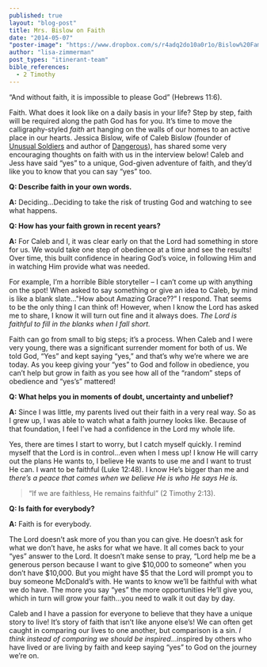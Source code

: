 ```yaml
---
published: true
layout: "blog-post"
title: Mrs. Bislow on Faith
date: "2014-05-07"
"poster-image": "https://www.dropbox.com/s/r4adq2do10a0r1o/Bislow%20Fam.jpg"
author: "lisa-zimmerman"
post_types: "itinerant-team"
bible_references: 
  - 2 Timothy
---
```


“And without faith, it is impossible to please God” (Hebrews 11:6).

Faith.  What does it look like on a daily basis in your life?  Step by step, faith will be required along the path God has for you.  It’s time to move the calligraphy-styled *faith* art hanging on the walls of our homes to an active place in our hearts.  Jessica Bislow, wife of Caleb Bislow (founder of <a href="http://www.kbm.org/training/unusualsoldiers/" target="_blank">Unusual Soldiers</a> and author of <a href="http://www.thedangerousbook.com/" target="_blank">Dangerous</a>), has shared some very encouraging thoughts on faith with us in the interview below!  Caleb and Jess have said “yes” to a unique, God-given adventure of faith, and they’d like you to know that you can say “yes” too.

**Q: Describe faith in your own words.**

**A:**  Deciding...Deciding to take the risk of trusting God and watching to see what happens.

**Q: How has your faith grown in recent years?**

**A:** For Caleb and I, it was clear early on that the Lord had something in store for us.  We would take one step of obedience at a time and see the results!  Over time, this built confidence in hearing God’s voice, in following Him and in watching Him provide what was needed.

For example, I’m a horrible Bible storyteller – I can’t come up with anything on the spot!  When asked to say something or give an idea to Caleb, by mind is like a blank slate..."How about Amazing Grace??” I respond.  That seems to be the only thing I can think of!  However, when I know the Lord has asked me to share, I know it will turn out fine and it always does.  *The Lord is faithful to fill in the blanks when I fall short.*

Faith can go from small to big steps; it’s a process.  When Caleb and I were very young, there was a significant surrender moment for both of us.  We told God, “Yes” and kept saying “yes,” and that’s why we’re where we are today.  As you keep giving your “yes” to God and follow in obedience, you can’t help but grow in faith as you see how all of the “random” steps of obedience and “yes’s” mattered!

**Q: What helps you in moments of doubt, uncertainty and unbelief?**
	
**A:** Since I was little, my parents lived out their faith in a very real way.  So as I grew up, I was able to watch what a faith journey looks like.  Because of that foundation, I feel I’ve had a confidence in the Lord my whole life.

Yes, there are times I start to worry, but I catch myself quickly.  I remind myself that the Lord is in control...even when I mess up!  I know He will carry out the plans He wants to, I believe He wants to use me and I want to trust He can. I want to be faithful (Luke 12:48).  I know He’s bigger than me and *there’s a peace that comes when we believe He is who He says He is.*

>“If we are faithless, He remains faithful” (2 Timothy 2:13).

**Q: Is faith for everybody?**

**A:** Faith is for everybody.

The Lord doesn’t ask more of you than you can give.  He doesn’t ask for what we don’t have, he asks for what we have.  It all comes back to your “yes” answer to the Lord.  It doesn’t make sense to pray, “Lord help me be a generous person because I want to give $10,000 to someone” when you don’t have $10,000.  But you might have $5 that the Lord will prompt you to buy someone McDonald’s with.  He wants to know we’ll be faithful with what we do have.  The more you say “yes” the more opportunities He’ll give you, which in turn will grow your faith…you need to walk it out day by day.

Caleb and I have a passion for everyone to believe that they have a unique story to live!  It’s story of faith that isn’t like anyone else’s!  We can often get caught in comparing our lives to one another, but comparison is a sin.  *I think instead of comparing we should be inspired*...inspired by others who have lived or are living by faith and keep saying “yes” to God on the journey we’re on.